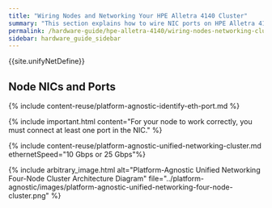 ```yaml
---
title: "Wiring Nodes and Networking Your HPE Alletra 4140 Cluster"
summary: "This section explains how to wire NIC ports on HPE Alletra 4140 nodes and how to network a cluster."
permalink: /hardware-guide/hpe-alletra-4140/wiring-nodes-networking-cluster.html
sidebar: hardware_guide_sidebar
---
```


{{site.unifyNetDefine}}

## Node NICs and Ports
{% include content-reuse/platform-agnostic-identify-eth-port.md %}

{% include important.html content="For your node to work correctly, you must connect at least one port in the NIC." %}

{% include content-reuse/platform-agnostic-unified-networking-cluster.md ethernetSpeed="10 Gbps or 25 Gbps"%}

{% include arbitrary_image.html alt="Platform-Agnostic Unified Networking Four-Node Cluster Architecture Diagram" file="../platform-agnostic/images/platform-agnostic-unified-networking-four-node-cluster.png" %}
